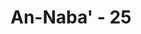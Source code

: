 ---
title: "An-Naba' - 25"
no: 25
arabic_no: ٢٥
ayah: اِلَّا حَمِيْمًا وَّغَسَّاقًاۙ
translation: "selain air yang mendidih dan nanah,"
tafsir: "Selain air yang mendidih yang sampai kepada puncak panas, ada pula nanah yang sangat busuk baunya."
---